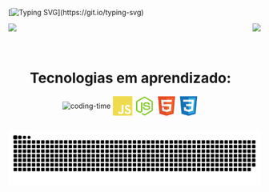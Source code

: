 [![Typing SVG](https://readme-typing-svg.demolab.com?font=&pause=1000&color=9727F7&width=435&lines=Oii%2C+me+chamo+Antony+Souza!)](https://git.io/typing-svg)
<div>
  <img  height="170em" src="https://github-readme-stats.vercel.app/api?username=NoahSec&show_icons=true&theme=tokyonight&include_all_commits=true&count_private=true"/>
  <img align="right" height="160em" src="https://github-readme-stats.vercel.app/api/top-langs/?username=NoahSec&layout=compact&langs_count=16&theme=tokyonight"/>
</div>
<br>
<div  align="center"> 
  <div style="display: inline_block"><br>
    <h1>Tecnologias em aprendizado:</h1>
    <img align="center" height="250" alt="coding-time" src="code.gif">
     <img align="center" height="40" width="40" alt="js-icon"  src="https://raw.githubusercontent.com/devicons/devicon/master/icons/javascript/javascript-plain.svg">
    <img align="center" height="40" width="40" alt="nodejs-icon" src="https://raw.githubusercontent.com/devicons/devicon/master/icons/nodejs/nodejs-original.svg">
    <img align="center" height="40" width="40" alt="html-icon" src="https://raw.githubusercontent.com/devicons/devicon/master/icons/html5/html5-original.svg">
    <img align="center" height="40" width="40" alt="css-icon" src="https://raw.githubusercontent.com/devicons/devicon/master/icons/css3/css3-original.svg">

  
##
![Snake animation](https://github.com/NoahSec/NoahSec/blob/output/github-contribution-grid-snake.svg)
